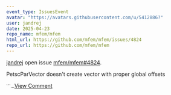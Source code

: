 ```yaml
---
event_type: IssuesEvent
avatar: "https://avatars.githubusercontent.com/u/5412886?"
user: jandrej
date: 2025-04-23
repo_name: mfem/mfem
html_url: https://github.com/mfem/mfem/issues/4824
repo_url: https://github.com/mfem/mfem
---
```


<a href='https://github.com/jandrej' target='_blank'>jandrej</a> open issue <a href='https://github.com/mfem/mfem/issues/4824' target='_blank'>mfem/mfem#4824</a>.

<p>PetscParVector doesn't create vector with proper global offsets</p><small>```...</small><a href='https://github.com/mfem/mfem/issues/4824' target='_blank'>View Comment</a>